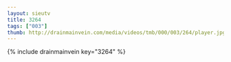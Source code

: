 ```yaml
--- 
layout: sieutv
title: 3264
tags: ["003"]
thumb: http://drainmainvein.com/media/videos/tmb/000/003/264/player.jpg
---
```

{% include drainmainvein key="3264" %} 
